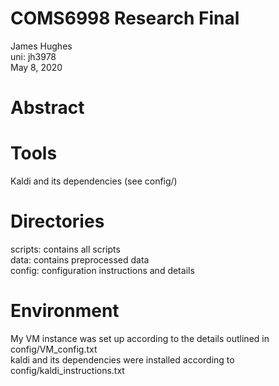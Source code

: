 # COMS6998 Research Final

James Hughes\
uni: jh3978\
May 8, 2020

# Abstract


# Tools
Kaldi and its dependencies (see config/)

# Directories
scripts: contains all scripts\
data: contains preprocessed data\
config: configuration instructions and details

# Environment
My VM instance was set up according to the details outlined in config/VM_config.txt\
kaldi and its dependencies were installed according to config/kaldi_instructions.txt
